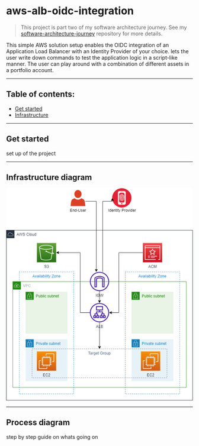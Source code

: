 # aws-alb-oidc-integration

> This project is part two of my software architecture journey. See my [software-architecture-journey](https://github.com/mykingdomforapawn/software-architecture-journey) repository for more details.

This simple AWS solution setup enables the OIDC integration of an Application Load Balancer with an Identity Provider of your choice. lets the user write down commands to test the application logic in a script-like manner. The user can play around with a combination of different assets in a portfolio account.

---

## Table of contents:
<!--- [Why? - How? - What?](#why---how---what)
-->
- [Get started](#class-diagram)
- [Infrastructure](#class-diagram)

---

<!-- 
## Why? - How? - What?)

To extend my knowledge of the Java programming language fundamentals I wanted to try out a few more concepts. This simple project is a refactored version of [simple-portfolio](https://github.com/mykingdomforapawn/simple-portfolio) and allowed me to implement some basic functionalities of Java. Every concept is implemented in the simplest way possible and does not have any purpose besides learning about the basic ideas.
- UML class diagrams
- Inheritance
- Abstraction
- Interfaces

---
-->

## Get started
set up of the project

---

## Infrastructure diagram

![Diagram](diagram.drawio.png)

---

## Process diagram
step by step guide on whats going on
